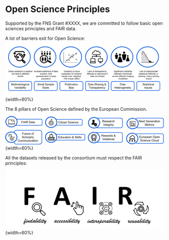 ﻿


# Open Science Principles


Supported by the FNS Grant #XXXX, we are committed to follow basic open sciences principles and FAIR data. 

A lot of barriers exit for Open Science:
![barriers](img/BarriersOpenScience.png){width=60%}


The 8 pillars of Open Science defined by the European Commission. 

![pillars](img/OpenSciencePillars.png){width=60%}


All the datasets released by the consortium must respect the FAIR principles:

![fairprin](img/FAIR.png){width=60%}








